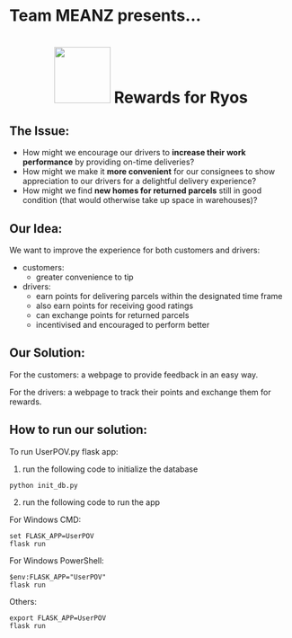 # Team MEANZ presents...

<h1 align = "center"> <img src="https://user-images.githubusercontent.com/64476154/221387483-ee48e2dd-6abe-48ef-8d84-31f1844fcb19.png" weight=100px height = 100px>  Rewards for Ryos </h1>

## The Issue:
- How might we encourage our drivers to **increase their work performance** by providing on-time deliveries? 
- How might we make it **more convenient** for our consignees to show appreciation to our drivers for a delightful delivery experience?
- How might we find **new homes for returned parcels** still in good condition (that would otherwise take up space in warehouses)?

## Our Idea:
We want to improve the experience for both customers and drivers:
- customers:
  - greater convenience to tip
- drivers:
  - earn points for delivering parcels within the designated time frame
  - also earn points for receiving good ratings
  - can exchange points for returned parcels 
  - incentivised and encouraged to perform better
  
## Our Solution:
For the customers: a webpage to provide feedback in an easy way.

For the drivers: a webpage to track their points and exchange them for rewards.

## How to run our solution:

To run UserPOV.py flask app: 

1. run the following code to initialize the database

`python init_db.py`

2. run the following code to run the app 

For Windows CMD:

```
set FLASK_APP=UserPOV
flask run
```

For Windows PowerShell:

```
$env:FLASK_APP="UserPOV"
flask run
```

Others:

```
export FLASK_APP=UserPOV
flask run
```
